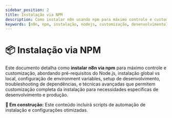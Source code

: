 ```yaml
---
sidebar_position: 2
title: Instalação via NPM
description: Como instalar n8n usando npm para máximo controle e customização
keywords: [n8n, npm, instalação, nodejs, customização, desenvolvimento]
---
```


# 📦 Instalação via NPM

Este documento detalha como **instalar n8n via npm** para máximo controle e customização, abordando pré-requisitos do Node.js, instalação global vs local, configuração de environment variables, setup de desenvolvimento, troubleshooting de dependências, e técnicas avançadas que permitem customização completa da instalação para necessidades específicas de desenvolvimento e produção.

**🔄 Em construção:** Este conteúdo incluirá scripts de automação de instalação e configurações otimizadas.
